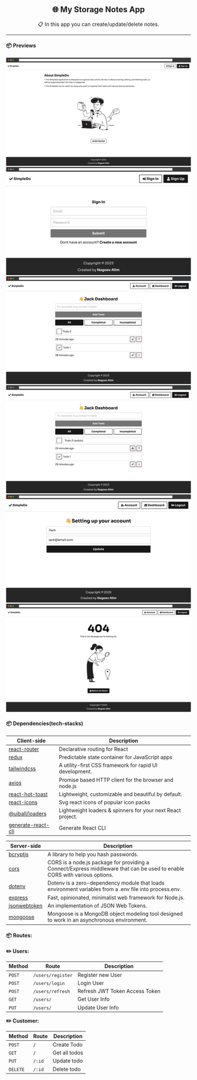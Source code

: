 <h2 align="center">🌐 My Storage Notes App</h2>
<p align="center">📋 In this app you can create/update/delete notes.</p>

-----

#### 📦 Previews
![App Screenshot](client/public/assets/images/preview/preview01.png)
![App Screenshot](client/public/assets/images/preview/preview02.png)
![App Screenshot](client/public/assets/images/preview/preview03.png)
![App Screenshot](client/public/assets/images/preview/preview04.png)
![App Screenshot](client/public/assets/images/preview/preview05.png)
![App Screenshot](client/public/assets/images/preview/preview06.png)

#### 📦 Dependencies(tech-stacks)
| Client-side                                                          | Description                                                 |
|----------------------------------------------------------------------|-------------------------------------------------------------|
| [react-router](https://github.com/remix-run/react-router)            | Declarative routing for React                               |
| [redux](https://github.com/reduxjs/redux)                            | Predictable state container for JavaScript apps             |
| [tailwindcss](https://github.com/tailwindlabs/tailwindcss)           | A utility-first CSS framework for rapid UI development.     |
| [axios](https://github.com/axios/axios)                              | Promise based HTTP client for the browser and node.js       |
| [react-hot-toast](https://github.com/timolins/react-hot-toast)       | Lightweight, customizable and beautiful by default.         |
| [react-icons](https://github.com/react-icons/react-icons)            | Svg react icons of popular icon packs                       |
| [@uiball/loaders](https://github.com/GriffinJohnston/uiball-loaders) | Lightweight loaders & spinners for your next React project. |
| [generate-react-cli](https://github.com/arminbro/generate-react-cli) | Generate React CLI                                          |

| Server-side                                                         | Description                                                                                                                |
|---------------------------------------------------------------------|----------------------------------------------------------------------------------------------------------------------------|
| [bcryptjs](https://github.com/kelektiv/node.bcrypt.js)              | A library to help you hash passwords.                                                                                      |
| [cors](github.com/expressjs/cors)                                   | CORS is a node.js package for providing a Connect/Express middleware that can be used to enable CORS with various options. |
| [dotenv](github.com/motdotla/dotenv)                                | Dotenv is a zero-dependency module that loads environment variables from a .env file into process.env.                     |
| [express](github.com/expressjs/express)                             | Fast, opinionated, minimalist web framework for Node.js.                                                                   |
| [jsonwebtoken](github.com/auth0/node-jsonwebtoken)                  | An implementation of JSON Web Tokens.                                                                                      |
| [mongoose](github.com/Automattic/mongoose)                          | Mongoose is a MongoDB object modeling tool designed to work in an asynchronous environment.                                |

#### 📦 Routes:

**✏️ Users:**

| Method | Route             | Description                    |
|--------|-------------------|--------------------------------|
| `POST` | `/users/register` | Register new User              |
| `POST` | `/users/login`    | Login User                     |
| `POST` | `/users/refresh`  | Refresh JWT Token Access Token |
| `GET`  | `/users/`         | Get User Info                  |
| `PUT`  | `/users/`         | Update User Info               |

**✏️ Customer:**

| Method   | Route  | Description   |
|----------|--------|---------------|
| `POST`   | `/`    | Create Todo   |
| `GET`    | `/`    | Get all todos |
| `PUT`    | `/:id` | Update todo   |
| `DELETE` | `/:id` | Delete todo   |
